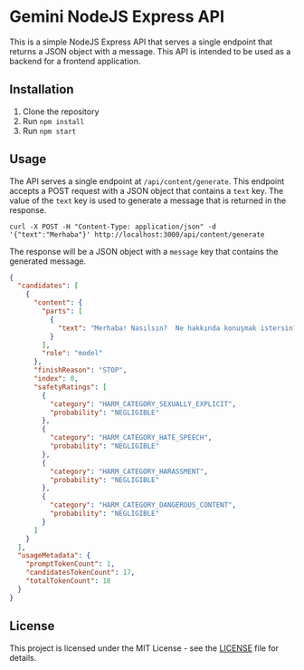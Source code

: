# Gemini NodeJS Express API

This is a simple NodeJS Express API that serves a single endpoint that returns a JSON object with a message. This API is intended to be used as a backend for a frontend application.

## Installation

1. Clone the repository
2. Run `npm install`
3. Run `npm start`

## Usage

The API serves a single endpoint at `/api/content/generate`. This endpoint accepts a POST request with a JSON object that contains a `text` key. The value of the `text` key is used to generate a message that is returned in the response.

```shell
curl -X POST -H "Content-Type: application/json" -d '{"text":"Merhaba"}' http://localhost:3000/api/content/generate
```

The response will be a JSON object with a `message` key that contains the generated message.

```json
{
  "candidates": [
    {
      "content": {
        "parts": [
          {
            "text": "Merhaba! Nasılsın?  Ne hakkında konuşmak istersin? \n"
          }
        ],
        "role": "model"
      },
      "finishReason": "STOP",
      "index": 0,
      "safetyRatings": [
        {
          "category": "HARM_CATEGORY_SEXUALLY_EXPLICIT",
          "probability": "NEGLIGIBLE"
        },
        {
          "category": "HARM_CATEGORY_HATE_SPEECH",
          "probability": "NEGLIGIBLE"
        },
        {
          "category": "HARM_CATEGORY_HARASSMENT",
          "probability": "NEGLIGIBLE"
        },
        {
          "category": "HARM_CATEGORY_DANGEROUS_CONTENT",
          "probability": "NEGLIGIBLE"
        }
      ]
    }
  ],
  "usageMetadata": {
    "promptTokenCount": 1,
    "candidatesTokenCount": 17,
    "totalTokenCount": 18
  }
}
```



## License

This project is licensed under the MIT License - see the [LICENSE](LICENSE) file for details.